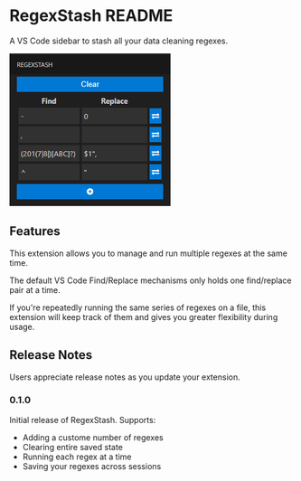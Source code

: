 # RegexStash README

A VS Code sidebar to stash all your data cleaning regexes.

![A list of regexes](image-1.png)

## Features

This extension allows you to manage and run multiple regexes at the same time.

The default VS Code Find/Replace mechanisms only holds one find/replace pair at a time.

If you're repeatedly running the same series of regexes on a file, this extension will keep track of them and gives you greater flexibility during usage.

## Release Notes

Users appreciate release notes as you update your extension.

### 0.1.0

Initial release of RegexStash. Supports:

* Adding a custome number of regexes
* Clearing entire saved state
* Running each regex at a time
* Saving your regexes across sessions
